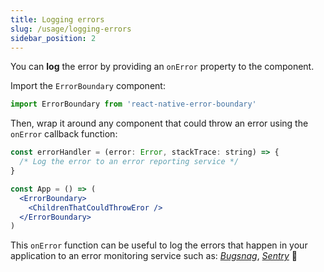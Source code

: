 ```yaml
---
title: Logging errors
slug: /usage/logging-errors
sidebar_position: 2
---
```


You can **log** the error by providing an `onError` property to the component.

Import the `ErrorBoundary` component:

```js
import ErrorBoundary from 'react-native-error-boundary'
```

Then, wrap it around any component that could throw an error using the `onError` callback function:

```jsx
const errorHandler = (error: Error, stackTrace: string) => {
  /* Log the error to an error reporting service */
}

const App = () => (
  <ErrorBoundary>
    <ChildrenThatCouldThrowEror />
  </ErrorBoundary>
)
```

This `onError` function can be useful to log the errors that happen in your application to an error monitoring service such as: _[Bugsnag](https://www.bugsnag.com/)_, _[Sentry](https://sentry.io/)_ 🐛
